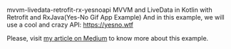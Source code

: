 # 
mvvm-livedata-retrofit-rx-yesnoapi
MVVM and LiveData in Kotlin with Retrofit and RxJava(Yes-No Gif App Example) And in this example, we will use a cool and crazy API:  https://yesno.wtf

Please, visit [my article on Medium](https://medium.com/@alfonso.software/retrofit-and-rxjava-with-livedata-in-kotlin-yes-no-gif-app-example-9d556fe41889) to know more about this example.


